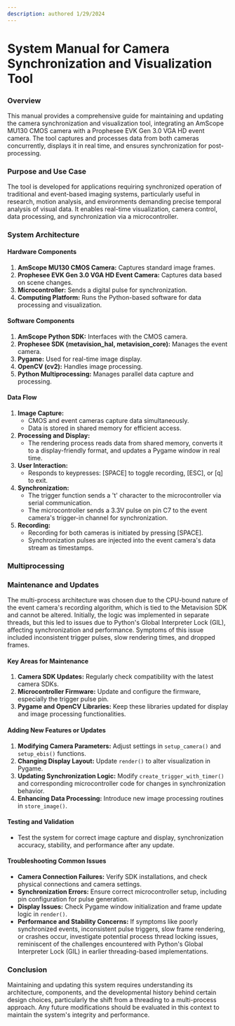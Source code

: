 ```yaml
---
description: authored 1/29/2024
---
```


# System Manual for Camera Synchronization and Visualization Tool

### Overview

This manual provides a comprehensive guide for maintaining and updating the camera synchronization and visualization tool, integrating an AmScope MU130 CMOS camera with a Prophesee EVK Gen 3.0 VGA HD event camera. The tool captures and processes data from both cameras concurrently, displays it in real time, and ensures synchronization for post-processing.

### Purpose and Use Case

The tool is developed for applications requiring synchronized operation of traditional and event-based imaging systems, particularly useful in research, motion analysis, and environments demanding precise temporal analysis of visual data. It enables real-time visualization, camera control, data processing, and synchronization via a microcontroller.

### System Architecture

#### Hardware Components

1. **AmScope MU130 CMOS Camera:** Captures standard image frames.
2. **Prophesee EVK Gen 3.0 VGA HD Event Camera:** Captures data based on scene changes.
3. **Microcontroller:** Sends a digital pulse for synchronization.
4. **Computing Platform:** Runs the Python-based software for data processing and visualization.

#### Software Components

1. **AmScope Python SDK:** Interfaces with the CMOS camera.
2. **Prophesee SDK (metavision\_hal, metavision\_core):** Manages the event camera.
3. **Pygame:** Used for real-time image display.
4. **OpenCV (cv2):** Handles image processing.
5. **Python Multiprocessing:** Manages parallel data capture and processing.

#### Data Flow

1. **Image Capture:**
   * CMOS and event cameras capture data simultaneously.
   * Data is stored in shared memory for efficient access.
2. **Processing and Display:**
   * The rendering process reads data from shared memory, converts it to a display-friendly format, and updates a Pygame window in real time.
3. **User Interaction:**
   * Responds to keypresses: \[SPACE] to toggle recording, \[ESC], or \[q] to exit.
4. **Synchronization:**
   * The trigger function sends a 't' character to the microcontroller via serial communication.
   * The microcontroller sends a 3.3V pulse on pin C7 to the event camera's trigger-in channel for synchronization.
5. **Recording:**
   * Recording for both cameras is initiated by pressing \[SPACE].
   * Synchronization pulses are injected into the event camera's data stream as timestamps.

### &#x20;Multiprocessing



### Maintenance and Updates

The multi-process architecture was chosen due to the CPU-bound nature of the event camera's recording algorithm, which is tied to the Metavision SDK and cannot be altered. Initially, the logic was implemented in separate threads, but this led to issues due to Python's Global Interpreter Lock (GIL), affecting synchronization and performance. Symptoms of this issue included inconsistent trigger pulses, slow rendering times, and dropped frames.

#### Key Areas for Maintenance

1. **Camera SDK Updates:** Regularly check compatibility with the latest camera SDKs.
2. **Microcontroller Firmware:** Update and configure the firmware, especially the trigger pulse pin.
3. **Pygame and OpenCV Libraries:** Keep these libraries updated for display and image processing functionalities.

#### Adding New Features or Updates

1. **Modifying Camera Parameters:** Adjust settings in `setup_camera()` and `setup_ebis()` functions.
2. **Changing Display Layout:** Update `render()` to alter visualization in Pygame.
3. **Updating Synchronization Logic:** Modify `create_trigger_with_timer()` and corresponding microcontroller code for changes in synchronization behavior.
4. **Enhancing Data Processing:** Introduce new image processing routines in `store_image()`.

#### Testing and Validation

* Test the system for correct image capture and display, synchronization accuracy, stability, and performance after any update.

#### Troubleshooting Common Issues

* **Camera Connection Failures:** Verify SDK installations, and check physical connections and camera settings.
* **Synchronization Errors:** Ensure correct microcontroller setup, including pin configuration for pulse generation.
* **Display Issues:** Check Pygame window initialization and frame update logic in `render()`.
* **Performance and Stability Concerns:** If symptoms like poorly synchronized events, inconsistent pulse triggers, slow frame rendering, or crashes occur, investigate potential process thread locking issues, reminiscent of the challenges encountered with Python's Global Interpreter Lock (GIL) in earlier threading-based implementations.

### Conclusion

Maintaining and updating this system requires understanding its architecture, components, and the developmental history behind certain design choices, particularly the shift from a threading to a multi-process approach. Any future modifications should be evaluated in this context to maintain the system's integrity and performance.
